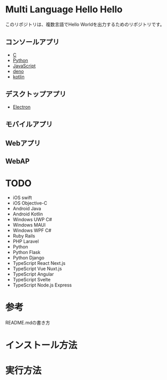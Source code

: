 ﻿# Multi Language Hello Hello
このリポジトリは、複数言語でHello Worldを出力するためのリポジトリです。
## コンソールアプリ
* [C](./console_C)
* [Python](./console_Python)
* [JavaScript](./console_JavaScript_node.js)
* [deno](./console_demo)
* [kotlin](./console_kotlin)
## デスクトップアプリ
* [Electron](./desktop_Electron)


## モバイルアプリ



## Webアプリ


## WebAP


# TODO
* iOS swift
* iOS Objective-C
* Android Java
* Android Kotlin
* Windows UWP C#
* Windows MAUI
* Windows WPF C#
* Ruby Rails
* PHP Laravel
* Python
* Python Flask
* Python Django
* TypeScript React Next.js
* TypeScript Vue Nuxt.js
* TypeScript Angular
* TypeScript Svelte
* TypeScript Node.js Express


# 参考
README.mdの書き方
# インストール方法

# 実行方法
